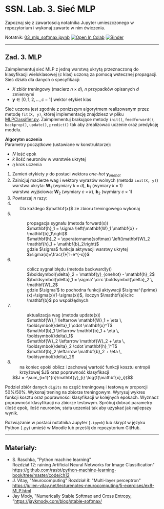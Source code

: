 # SSN. Lab. 3. Sieć MLP

Zapoznaj się z zawartością notatnika Jupyter umieszczonego w repozytorium  i wykonaj zawarte w nim ćwiczenia.

Notatnik: [03_mlp_softmax.ipynb](https://github.com/IS-UMK/ssn_23_lab_03/blob/master/03_mlp_softmax.ipynb)
[![Open In Colab](https://colab.research.google.com/assets/colab-badge.svg)](https://colab.research.google.com/github/IS-UMK/ssn_23_lab_03/blob/master/03_mlp_softmax.ipynb) [![Binder](https://mybinder.org/badge_logo.svg)](https://mybinder.org/v2/gh/IS-UMK/ssn_23_lab_03/master?filepath=03_mlp_softmax.ipynb)

---

## Zad. 3. MLP

Zaimplementuj sieć MLP z jedną warstwą ukrytą przeznaczoną do klasyfikacji wieloklasowej ($c$ klas) uczoną za pomocą wstecznej propagacji.  
Sieć działa dla danych o specyfikacji:
* $X$ zbiór treningowy (macierz $n \times d$), $n$ przypadków opisanych $d$ zmiennymi
* $\mathbf{y} \in [0, 1, 2, \ldots, c-1 ]$ wektor etykiet klas

Sieć uczona jest zgodnie z poniższym algorytmem realizowanym przez metodę ``fit(X, y)``, której implementację znajdziesz w pliku [MLPClassifier.py](https://github.com/IS-UMK/ssn_23_lab_03/blob/master/MLPClassifier.py). Zaimplementuj brakujące metody ``init()``, ``feedforward()``, ``backprop()``, ``update()``, ``predict()`` tak aby zrealizować uczenie oraz predykcję modelu. 

**Algorytm uczenia**  
Parametry początkowe (ustawiane w konstruktorze): 
* $N$ lość epok
* $k$ ilość neuronów w warstwie ukrytej
* $\eta$ krok uczenia

1. Zamień etykiety $y$ do postaci wektora _one-hot_ $\mathbf{y}_{onehot}$
2. Zainicjuj macierze wag i wektory wyrazów wolnych (metoda ``init(X, y)``)<br>
   warstwa ukryta: $\mathbf{W}_1$ (wymiary  $k \times d$), $\mathbf{b}_1$ (wymiary $k \times 1$) <br>
   warstwa wyjściowa: $\mathbf{W}_2$ (wymiary $c \times k$), $\mathbf{b}_2$ (wymiary $c \times 1$)
3. Powtarzaj $n$ razy:
4. <ul>Dla każdego $\mathbf{x}$ ze zbioru treningowego wykonaj</ul>
5. <ul><ul>propagacja sygnału (metoda forward(x))<br>  
   $\mathbf{h}_1 = \sigma \left(\mathbf{W}_1 \mathbf{x} + \mathbf{b}_1\right)$  <br>
   $\mathbf{h}_2 = \operatorname{softmax} \left(\mathbf{W}_2 \mathbf{h}_1 + \mathbf{b}_2\right)$  <br>
   gdzie $\sigma$ funkcja aktywacji warstwy ukrytej $\sigma(x)=\frac{1}{1+e^{-x}}$ </ul></ul>
6. <ul><ul>oblicz sygnał błędu (metoda backward(y)) <br> 
   $\boldsymbol{\delta}_2 = \mathbf{y}_{onehot} - \mathbf{h}_2$<br>
   $\boldsymbol{\delta}_1 = \sigma' \circ \boldsymbol{\delta}_2 \, \mathbf{W}_2$<br>
   gdzie $\sigma'$ to pochodna funkcji aktywacji $\sigma^{\prime}(x)=\sigma(x)(1-\sigma(x))$, iloczyn $\mathbf{a}\circ \mathbf{b}$ po współżędnych </ul></ul>
7. <ul><ul>aktualizacja wag  (metoda update(x))<br>
   $\mathbf{W}_1 \leftarrow \mathbf{W}_1 + \eta \, \boldsymbol{\delta}_1 \cdot \mathbf{x}^T$  <br>
   $\mathbf{b}_1 \leftarrow \mathbf{b}_1 + \eta \, \boldsymbol{\delta}_1$  <br>
   $\mathbf{W}_2 \leftarrow \mathbf{W}_2 + \eta \, \boldsymbol{\delta}_2 \cdot \mathbf{h}_1^T$   <br>
   $\mathbf{b}_2 \leftarrow \mathbf{b}_2 + \eta \, \boldsymbol{\delta}_2$  </ul></ul>
8. <ul>na koniec epoki oblicz i zachowaj wartość funkcji kosztu entropii krzyżowej $J$ oraz poprawność klasyfikacji  </ul>
   $$J = -\sum_{i=1}^{n}\mathbf{y}_{i} \log{f(\mathbf{x}_i})$$ 

Podziel zbiór danych ``digits`` na część treningową i testową w proporcji 50%/50%. Wykonaj trening na zbiorze treningowym. Wyrysuj wykres funkcji kosztu oraz poprawności klasyfikacji w kolejnych epokach. Wyznacz poprawność klasyfikacji na zbiorze testowym. 
Spróbuj dobrać parametry (ilość epok, ilość neuronów, stała uczenia) tak aby uzyskać jak najlepszy wynik.  

Rozwiązanie w postaci notatnika Jupyter (``.ipynb``) lub skrypt w języku Python (``.py``) umieść w Moodle lub prześlij do repozytorium GitHub.

---
## Materiały:

* S. Raschka, "Python machine learning"  
  Rozdział 12: raining Artificial Neural Networks for Image Classification"  
  https://github.com/rasbt/python-machine-learning-book/tree/master/code/ch12
* J. Vitay, "Neurocomputing"
  Rozdział 8: "Multi-layer perceptron"  
  https://julien-vitay.net/lecturenotes-neurocomputing/5-exercises/ex8-MLP.html
* Jay Mody, "Numerically Stable Softmax and Cross Entropy,  
  "https://jaykmody.com/blog/stable-softmax/




